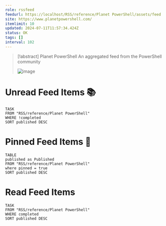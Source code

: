 ```yaml
---
role: rssfeed
feedurl: https://localhost/RSS/reference/Planet PowerShell/assets/feed.xml
site: https://www.planetpowershell.com/
itemlimit: 10
updated: 2024-07-11T11:57:34.424Z
status: OK
tags: []
interval: 102
---
```


> [!abstract] Planet PowerShell
> An aggregated feed from the PowerShell community
>
> ![image](https://www.planetpowershell.com/Content/Logo.png)
# Unread Feed Items 📚
~~~dataview
TASK
FROM "RSS/reference/Planet PowerShell"
WHERE !completed
SORT published DESC
~~~

# Pinned Feed Items 📌
~~~dataview
TABLE
published as Published
FROM "RSS/reference/Planet PowerShell"
where pinned = true
SORT published DESC
~~~

# Read Feed Items
~~~dataview
TASK
FROM "RSS/reference/Planet PowerShell"
WHERE completed
SORT published DESC
~~~